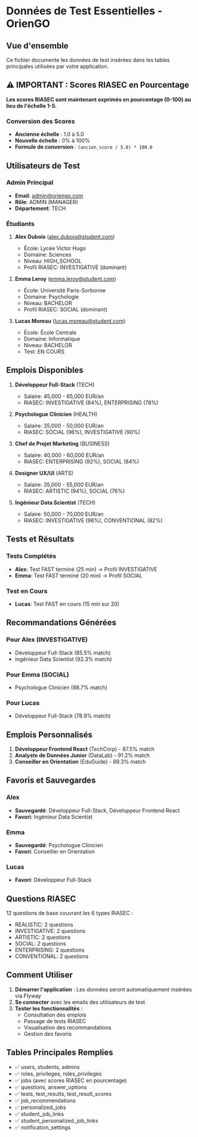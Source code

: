 # Données de Test Essentielles - OrienGO

## Vue d'ensemble
Ce fichier documente les données de test insérées dans les tables principales utilisées par votre application.

## ⚠️ IMPORTANT : Scores RIASEC en Pourcentage
**Les scores RIASEC sont maintenant exprimés en pourcentage (0-100) au lieu de l'échelle 1-5.**

### Conversion des Scores
- **Ancienne échelle** : 1.0 à 5.0
- **Nouvelle échelle** : 0% à 100%
- **Formule de conversion** : `(ancien_score / 5.0) * 100.0`

## Utilisateurs de Test

### Admin Principal
- **Email**: admin@oriengo.com
- **Rôle**: ADMIN (MANAGER)
- **Département**: TECH

### Étudiants
1. **Alex Dubois** (alex.dubois@student.com)
   - École: Lycée Victor Hugo
   - Domaine: Sciences
   - Niveau: HIGH_SCHOOL
   - Profil RIASEC: INVESTIGATIVE (dominant)

2. **Emma Leroy** (emma.leroy@student.com)
   - École: Université Paris-Sorbonne
   - Domaine: Psychologie
   - Niveau: BACHELOR
   - Profil RIASEC: SOCIAL (dominant)

3. **Lucas Moreau** (lucas.moreau@student.com)
   - École: École Centrale
   - Domaine: Informatique
   - Niveau: BACHELOR
   - Test: EN COURS

## Emplois Disponibles

1. **Développeur Full-Stack** (TECH)
   - Salaire: 45,000 - 65,000 EUR/an
   - RIASEC: INVESTIGATIVE (84%), ENTERPRISING (78%)

2. **Psychologue Clinicien** (HEALTH)
   - Salaire: 35,000 - 50,000 EUR/an
   - RIASEC: SOCIAL (96%), INVESTIGATIVE (90%)

3. **Chef de Projet Marketing** (BUSINESS)
   - Salaire: 40,000 - 60,000 EUR/an
   - RIASEC: ENTERPRISING (92%), SOCIAL (84%)

4. **Designer UX/UI** (ARTS)
   - Salaire: 35,000 - 55,000 EUR/an
   - RIASEC: ARTISTIC (94%), SOCIAL (76%)

5. **Ingénieur Data Scientist** (TECH)
   - Salaire: 50,000 - 70,000 EUR/an
   - RIASEC: INVESTIGATIVE (96%), CONVENTIONAL (82%)

## Tests et Résultats

### Tests Complétés
- **Alex**: Test FAST terminé (25 min) → Profil INVESTIGATIVE
- **Emma**: Test FAST terminé (20 min) → Profil SOCIAL

### Test en Cours
- **Lucas**: Test FAST en cours (15 min sur 20)

## Recommandations Générées

### Pour Alex (INVESTIGATIVE)
- Développeur Full-Stack (85.5% match)
- Ingénieur Data Scientist (92.3% match)

### Pour Emma (SOCIAL)
- Psychologue Clinicien (88.7% match)

### Pour Lucas
- Développeur Full-Stack (78.9% match)

## Emplois Personnalisés

1. **Développeur Frontend React** (TechCorp) - 87.5% match
2. **Analyste de Données Junior** (DataLab) - 91.2% match
3. **Conseiller en Orientation** (EduGuide) - 89.3% match

## Favoris et Sauvegardes

### Alex
- **Sauvegardé**: Développeur Full-Stack, Développeur Frontend React
- **Favori**: Ingénieur Data Scientist

### Emma
- **Sauvegardé**: Psychologue Clinicien
- **Favori**: Conseiller en Orientation

### Lucas
- **Favori**: Développeur Full-Stack

## Questions RIASEC

12 questions de base couvrant les 6 types RIASEC :
- REALISTIC: 2 questions
- INVESTIGATIVE: 2 questions
- ARTISTIC: 2 questions
- SOCIAL: 2 questions
- ENTERPRISING: 2 questions
- CONVENTIONAL: 2 questions

## Comment Utiliser

1. **Démarrer l'application** : Les données seront automatiquement insérées via Flyway
2. **Se connecter** avec les emails des utilisateurs de test
3. **Tester les fonctionnalités** :
   - Consultation des emplois
   - Passage de tests RIASEC
   - Visualisation des recommandations
   - Gestion des favoris

## Tables Principales Remplies

- ✅ users, students, admins
- ✅ roles, privileges, roles_privileges
- ✅ jobs (avec scores RIASEC en pourcentage)
- ✅ questions, answer_options
- ✅ tests, test_results, test_result_scores
- ✅ job_recommendations
- ✅ personalized_jobs
- ✅ student_job_links
- ✅ student_personalized_job_links
- ✅ notification_settings 